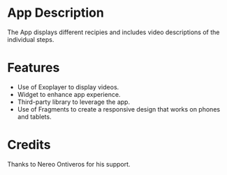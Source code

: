 # App Description

The App displays different recipies and includes video descriptions of the individual steps.

# Features

* Use of Exoplayer to display videos.
* Widget to enhance app experience.
* Third-party library to leverage the app.
* Use of Fragments to create a responsive design that works on phones and tablets.

# Credits
Thanks to Nereo Ontiveros for his support.